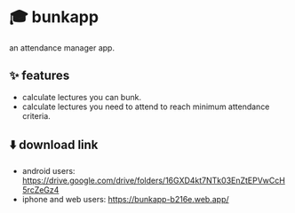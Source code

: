 # 🎓 bunkapp

an attendance manager app.

## ✨ features

- calculate lectures you can bunk.
- calculate lectures you need to attend to reach minimum attendance criteria.

## ⬇️ download link
- android users: https://drive.google.com/drive/folders/16GXD4kt7NTk03EnZtEPVwCcH5rcZeGz4
- iphone and web users: https://bunkapp-b216e.web.app/
